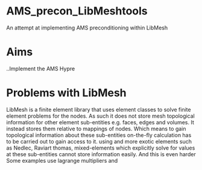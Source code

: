 # AMS_precon_LibMeshtools
An attempt at implementing AMS preconditioning within LibMesh 

# Aims
..Implement the AMS Hypre 



# Problems with LibMesh
LibMesh is a finite element library that uses element classes
to solve finite element problems for the nodes. As such it does not
store mesh topological information for other element sub-entities e.g.
faces, edges and volumes. It instead stores them relative to mappings
of nodes. Which means to gain topological information about these
sub-entities on-the-fly calculation has to be carried out to gain access to
it.
using 
and more exotic elements such as Nedlec, Raviart thomas, mixed-elements
which explicitly solve for values at these sub-entities cannot store 
information easily. And this is even harder
Some examples use lagrange multipliers and 

